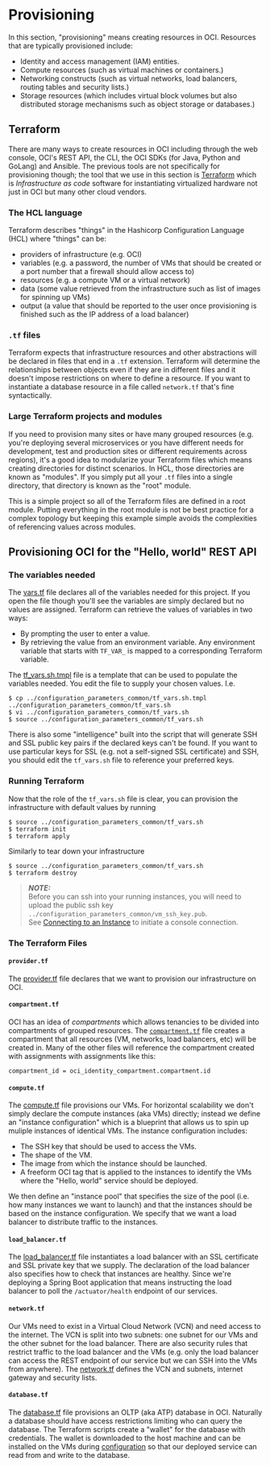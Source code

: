# Provisioning
In this section, "provisioning" means creating resources in OCI. Resources that are typically provisioned include:
 * Identity and access management (IAM) entities.
 * Compute resources (such as virtual machines or containers.)
 * Networking constructs (such as virtual networks, load balancers, routing tables and security lists.)
 * Storage resources (which includes virtual block volumes but also distributed storage mechanisms such as object storage or databases.)

## Terraform
There are many ways to create resources in OCI including through the web console, OCI's REST API, the CLI, the OCI SDKs (for Java, Python and GoLang) and Ansible.
The previous tools are not specifically for provisioning though; the tool that we use in this section is [Terraform](https://terraform.io)
which is *Infrastructure as code* software for instantiating virtualized hardware not just in OCI but many other cloud vendors.  

### The HCL language
Terraform describes "things" in the Hashicorp Configuration Language (HCL) where "things" can be:
  * providers of infrastructure (e.g. OCI)
  * variables (e.g. a password, the number of VMs that should be created or a port number that a firewall should allow access to)
  * resources (e.g. a compute VM or a virtual network)
  * data (some value retrieved from the infrastructure such as list of images for spinning up VMs)
  * output (a value that should be reported to the user once provisioning is finished such as the IP address of a load balancer)
 
 ### `.tf` files
 Terraform expects that infrastructure resources and other abstractions will be declared in files that end in a `.tf` extension. Terraform will determine
 the relationships between objects even if they are in different files and it doesn't impose restrictions on where to define a resource. If you want to
 instantiate a database resource in a file called `network.tf` that's fine syntactically.
 
 ### Large Terraform projects and modules
 If you need to provision many sites or have many grouped resources (e.g. you're deploying several microservices or you have different needs for
 development, test and production sites or different requirements across regions), it's a good idea to modularize your Terraform files which means
 creating directories for distinct scenarios. In HCL, those directories are known as "modules". If you simply put all your `.tf` files into a
 single directory, that directory is known as the "root" module.
 
 This is a simple project so all of the Terraform files are defined in a root module. Putting everything in the root module is not be best practice for a
 complex topology but keeping this example simple avoids the complexities of referencing values across modules.
 
 ## Provisioning OCI for the "Hello, world" REST API
 ### The variables needed
 The [vars.tf](./vars.tf) file declares all of the variables needed for this project. If you open the file though you'll see the variables are simply
 declared but no values are assigned. Terraform can retrieve the values of variables in two ways:
  * By prompting the user to enter a value.
  * By retrieving the value from an environment variable. Any environment variable that starts with `TF_VAR_` is mapped to a corresponding Terraform variable.
 
The [tf_vars.sh.tmpl](../configuration_parameters_common/tf_vars.sh.tmpl) file is a template that can be used to populate the variables needed. You
edit the file to supply your chosen values. I.e.

```
$ cp ../configuration_parameters_common/tf_vars.sh.tmpl ../configuration_parameters_common/tf_vars.sh
$ vi ../configuration_parameters_common/tf_vars.sh
$ source ../configuration_parameters_common/tf_vars.sh
```

There is also some "intelligence" built into the script that will generate SSH and SSL public key pairs if the declared keys can't be found. If you
want to use particular keys for SSL (e.g. not a self-signed SSL certificate) and SSH, you should edit the `tf_vars.sh` file to reference your preferred
keys.

### Running Terraform
Now that the role of the `tf_vars.sh` file is clear, you can provision the infrastructure with default values by running

```
$ source ../configuration_parameters_common/tf_vars.sh
$ terraform init
$ terraform apply
```

Similarly to tear down your infrastructure

```
$ source ../configuration_parameters_common/tf_vars.sh
$ terraform destroy
```

> **_NOTE:_**  
> Before you can ssh into your running instances, you will need to upload the public ssh key `../configuration_parameters_common/vm_ssh_key.pub`.  
> See [Connecting to an Instance](https://docs.oracle.com/en-us/iaas/Content/Compute/Tasks/accessinginstance.htm) to initiate a console connection.

### The Terraform Files
#### `provider.tf`
The [provider.tf](./provider.tf) file declares that we want to provision our infrastructure on OCI.

#### `compartment.tf`
OCI has an idea of *compartments* which allows tenancies to be divided into compartments of grouped resources. The [`compartment.tf`](./compartment.tf) file creates
a compartment that all resources (VM, networks, load balancers, etc) will be created in. Many of the other files will reference the compartment created with
assignments with assignments like this:

```
compartment_id = oci_identity_compartment.compartment.id
```

#### `compute.tf`
The [compute.tf](./compute.tf) file provisions our VMs. For horizontal scalability we don't simply declare the compute instances (aka VMs) directly; instead
we define an "instance configuration" which is a blueprint that allows us to spin up muliple instances of identical VMs. The instance configuration includes:
 * The SSH key that should be used to access the VMs.
 * The shape of the VM.
 * The image from which the instance should be launched.
 * A freeform OCI tag that is applied to the instances to identify the VMs where the "Hello, world" service should be deployed.
 
 We then define an "instance pool" that specifies the size of the pool (i.e. how many instances we want to launch) and that the instances should be based on
 the instance configuration. We specify that we want a load balancer to distribute traffic to the instances.
 
 #### `load_balancer.tf`
 The [load_balancer.tf](./load_balancer.tf) file instantiates a load balancer with an SSL certificate and SSL private key that we supply. The declaration of the load balancer
 also specifies how to check that instances are healthy. Since we're deploying a Spring Boot application that means instructing the load balancer to poll the
 `/actuator/health` endpoint of our services.
 
 #### `network.tf`
 Our VMs need to exist in a Virtual Cloud Network (VCN) and need access to the internet. The VCN is split into two subnets: one subnet for our VMs and the other subnet
 for the load balancer. There are also security rules that restrict traffic to the load balancer and the VMs (e.g. only the load balancer can access the REST endpoint
 of our service but we can SSH into the VMs from anywhere). The [network.tf](./network.tf) defines the VCN and subnets, internet gateway and security lists.
 
 #### `database.tf`
 The [database.tf](./database.tf) file provisions an OLTP (aka ATP) database in OCI. Naturally a database should have access restrictions limiting who can query
 the database. The Terraform scripts create a "wallet" for the database with credentials. The wallet is downloaded to the host machine and can be installed on the
 VMs during [configuration](../2_configure/README.md) so that our deployed service can read from and write to the database.
